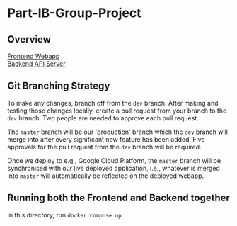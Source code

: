 # Part-IB-Group-Project

## Overview

[Frontend Webapp](Frontend)\
[Backend API Server](Backend)

## Git Branching Strategy

To make any changes, branch off from the `dev` branch. After making and testing those changes locally, create a pull request from your branch to the `dev` branch. Two people are needed to approve each pull request.

The `master` branch will be our 'production' branch which the `dev` branch will merge into after every significant new feature has been added. Five approvals for the pull request from the `dev` branch will be required.

Once we deploy to e.g., Google Cloud Platform, the `master` branch will be synchronised with our live deployed application, i.e., whatever is merged into `master` will automatically be reflected on the deployed webapp.

## Running both the Frontend and Backend together

In this directory, run `docker compose up`.
